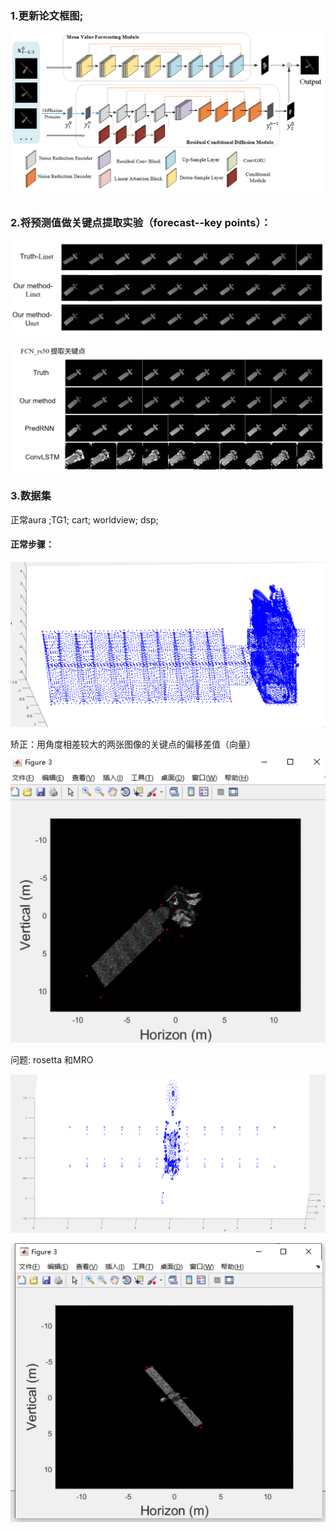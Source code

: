 ### 1.更新论文框图;

![论文visio图5.7深夜](img/论文visio图5.7深夜.png)

### 2.将预测值做关键点提取实验（forecast--key points）：

![1715062651467](img/1715062651467.png)

![1715062677042](img/1715062677042.png)

###  3.数据集
正常aura ;TG1; cart;  worldview; dsp; 
#### 正常步骤：

![1715063636281](img/1715063636281.png)

矫正：用角度相差较大的两张图像的关键点的偏移差值（向量）

![r1c9rnpn](img/r1c9rnpn.png)

问题: rosetta 和MRO

![1715063362878](img/1715063362878.png)

![1715063380412](img/1715063380412.png)
